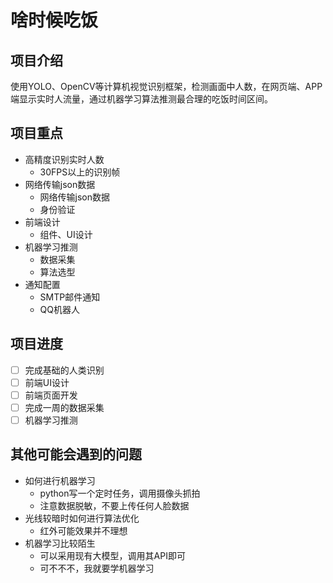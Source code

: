 # 啥时候吃饭

## 项目介绍

使用YOLO、OpenCV等计算机视觉识别框架，检测画面中人数，在网页端、APP端显示实时人流量，通过机器学习算法推测最合理的吃饭时间区间。


## 项目重点

* 高精度识别实时人数 
  * 30FPS以上的识别帧 
* 网络传输json数据
  * 网络传输json数据
  * 身份验证
* 前端设计
  * 组件、UI设计
* 机器学习推测
  * 数据采集
  * 算法选型
* 通知配置
  * SMTP邮件通知
  * QQ机器人

## 项目进度

- [ ] 完成基础的人类识别
- [ ] 前端UI设计
- [ ] 前端页面开发
- [ ] 完成一周的数据采集
- [ ] 机器学习推测

## 其他可能会遇到的问题

* 如何进行机器学习
  * python写一个定时任务，调用摄像头抓拍
  * 注意数据脱敏，不要上传任何人脸数据
* 光线较暗时如何进行算法优化
  * 红外可能效果并不理想
* 机器学习比较陌生
  * 可以采用现有大模型，调用其API即可
  * 可不不不，我就要学机器学习
